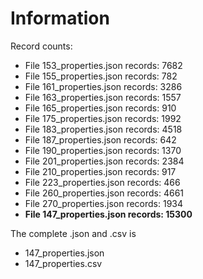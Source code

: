# Information

Record counts:
- File 153_properties.json records: 7682
- File 155_properties.json records: 782
- File 161_properties.json records: 3286
- File 163_properties.json records: 1557
- File 165_properties.json records: 910
- File 175_properties.json records: 1992
- File 183_properties.json records: 4518
- File 187_properties.json records: 642
- File 190_properties.json records: 1370
- File 201_properties.json records: 2384
- File 210_properties.json records: 917
- File 223_properties.json records: 466
- File 260_properties.json records: 4661
- File 270_properties.json records: 1934
- **File 147_properties.json records: 15300**

The complete .json and .csv is
- 147_properties.json
- 147_properties.csv


